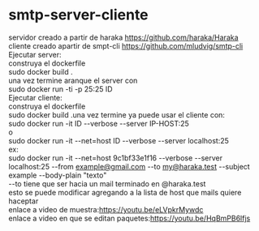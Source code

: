 # smtp-server-cliente
servidor creado a partir de haraka https://github.com/haraka/Haraka \
cliente creado apartir de smpt-cli https://github.com/mludvig/smtp-cli \
Ejecutar server: \
construya el dockerfile \
sudo docker build . \
una vez termine aranque el server con \
sudo docker run -ti -p 25:25 ID \
Ejecutar cliente: \
construya el dockerfile \
sudo docker build .una vez termine ya puede usar el cliente con: \
sudo docker run -it ID --verbose --server IP-HOST:25 \
o \
sudo docker run -it --net=host ID --verbose --server localhost:25 \
ex: \
sudo docker run -it --net=host 9c1bf33e1f16 --verbose --server localhost:25 --from example@gmail.com --to my@haraka.test --subject example --body-plain "texto" \
--to tiene que ser hacia un mail terminado en @haraka.test \
esto se puede modificar agregando a la lista de host que mails quiere haceptar \
enlace a video de muestra:https://youtu.be/eLVpkrMywdc \
enlace a video en que se editan paquetes:https://youtu.be/HqBmPB6lfjs
